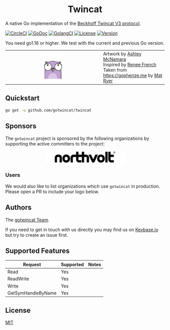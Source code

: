 <h1 align="center">Twincat</h1>

A native Go implementation of the [Beckhoff Twincat V3 protocol](https://infosys.beckhoff.com/english.php?content=../content/1033/tc3_ads_intro/9007199370585355.html&id=5715858820912388848).

[![CircleCI](https://circleci.com/gh/gotwincat/twincat.svg?style=shield)](https://circleci.com/gh/gotwincat/twincat)
[![GoDoc](https://godoc.org/github.com/gotwincat/twincat?status.svg)](https://godoc.org/github.com/gotwincat/twincat)
[![GolangCI](https://golangci.com/badges/github.com/gotwincat/twincat.svg)](https://golangci.com/r/github.com/gotwincat/twincat)
[![License](https://img.shields.io/github/license/mashape/apistatus.svg)](https://github.com/gotwincat/twincat/blob/main/LICENSE)
[![Version](https://img.shields.io/github/tag/gotwincat/twincat.svg?color=blue&label=version)](https://github.com/gotwincat/twincat/releases)

You need go1.16 or higher. We test with the current and previous Go version.

<table>
   <tr>
      <td width="60%" align="center">
         <img width="25%" src="https://github.com/gotwincat/twincat/blob/main/gopher.png">
      </td>
      <td width="40%">
        Artwork by <a href="https://twitter.com/ashleymcnamara">Ashley McNamara</a><br/>
        Inspired by <a href="http://reneefrench.blogspot.co.uk/">Renee French</a><br/>
        Taken from <a href="https://gopherize.me">https://gopherize.me</a> by <a href="https://twitter.com/matryer">Mat Ryer</a>
      </td>
   </tr>
</table>

## Quickstart

```sh
go get -u github.com/gotwincat/twincat
```

## Sponsors

The `gotwincat` project is sponsored by the following organizations by supporting the active committers to the project:

<p align="center">
  <a href="https://northvolt.com/">
    <img alt="Northvolt" width="50%" src="https://github.com/gotwincat/twincat/blob/main/logo/northvolt.png">
  </a>
</p>

### Users

We would also like to list organizations which use `gotwincat` in production. Please open a PR to include your logo below.

## Authors

The [gotwincat Team](https://github.com/gotwincat/twincat/graphs/contributors).

If you need to get in touch with us directly you may find us on [Keybase.io](https://keybase.io)
but try to create an issue first.

## Supported Features

| Request            | Supported | Notes |
|--------------------|-----------|-------|
| Read               | Yes       |       |
| ReadWrite          | Yes       |       |
| Write              | Yes       |       |
| GetSymHandleByName | Yes       |       |

## License

[MIT](https://github.com/gotwincat/twincat/blob/main/LICENSE)
